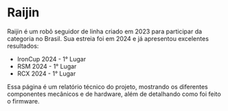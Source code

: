 # Raijin

Raijin é um robô seguidor de linha criado em 2023 para participar da categoria no Brasil. Sua estreia foi em 2024 e já apresentou excelentes resultados:

- IronCup 2024 - 1° Lugar
- RSM 2024 - 1° Lugar
- RCX 2024 - 1° Lugar

Essa página é um relatório técnico do projeto, mostrando os diferentes componentes mecânicos e de hardware, além de detalhando como foi feito o firmware.

<!-- Talvez um link falando sobre a categoria em si -->

<!-- Esperar ficar publico -->
<!-- Todo o projeto, incluindo esquemáticos, modelos e o código, pode ser encontrado no [GitHub](https://github.com/team-raiju/raijin) -->
